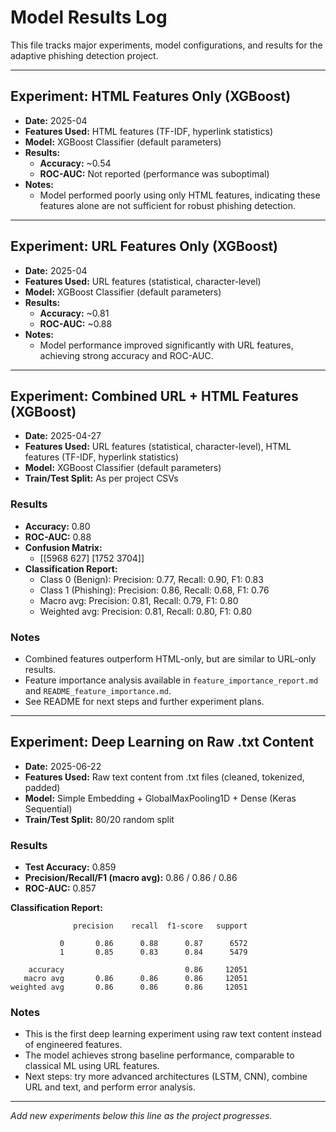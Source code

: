# Model Results Log

This file tracks major experiments, model configurations, and results for the adaptive phishing detection project.

---

## Experiment: HTML Features Only (XGBoost)
- **Date:** 2025-04
- **Features Used:** HTML features (TF-IDF, hyperlink statistics)
- **Model:** XGBoost Classifier (default parameters)
- **Results:**
  - **Accuracy:** ~0.54
  - **ROC-AUC:** Not reported (performance was suboptimal)
- **Notes:**
  - Model performed poorly using only HTML features, indicating these features alone are not sufficient for robust phishing detection.

---

## Experiment: URL Features Only (XGBoost)
- **Date:** 2025-04
- **Features Used:** URL features (statistical, character-level)
- **Model:** XGBoost Classifier (default parameters)
- **Results:**
  - **Accuracy:** ~0.81
  - **ROC-AUC:** ~0.88
- **Notes:**
  - Model performance improved significantly with URL features, achieving strong accuracy and ROC-AUC.

---

## Experiment: Combined URL + HTML Features (XGBoost)
- **Date:** 2025-04-27
- **Features Used:** URL features (statistical, character-level), HTML features (TF-IDF, hyperlink statistics)
- **Model:** XGBoost Classifier (default parameters)
- **Train/Test Split:** As per project CSVs

### Results
- **Accuracy:** 0.80
- **ROC-AUC:** 0.88
- **Confusion Matrix:**
  - [[5968  627]
     [1752 3704]]
- **Classification Report:**
  - Class 0 (Benign): Precision: 0.77, Recall: 0.90, F1: 0.83
  - Class 1 (Phishing): Precision: 0.86, Recall: 0.68, F1: 0.76
  - Macro avg: Precision: 0.81, Recall: 0.79, F1: 0.80
  - Weighted avg: Precision: 0.81, Recall: 0.80, F1: 0.80

### Notes
- Combined features outperform HTML-only, but are similar to URL-only results.
- Feature importance analysis available in `feature_importance_report.md` and `README_feature_importance.md`.
- See README for next steps and further experiment plans.

---

## Experiment: Deep Learning on Raw .txt Content
- **Date:** 2025-06-22
- **Features Used:** Raw text content from .txt files (cleaned, tokenized, padded)
- **Model:** Simple Embedding + GlobalMaxPooling1D + Dense (Keras Sequential)
- **Train/Test Split:** 80/20 random split

### Results
- **Test Accuracy:** 0.859
- **Precision/Recall/F1 (macro avg):** 0.86 / 0.86 / 0.86
- **ROC-AUC:** 0.857

**Classification Report:**
```
              precision    recall  f1-score   support

           0       0.86      0.88      0.87      6572
           1       0.85      0.83      0.84      5479

    accuracy                           0.86     12051
   macro avg       0.86      0.86      0.86     12051
weighted avg       0.86      0.86      0.86     12051
```

### Notes
- This is the first deep learning experiment using raw text content instead of engineered features.
- The model achieves strong baseline performance, comparable to classical ML using URL features.
- Next steps: try more advanced architectures (LSTM, CNN), combine URL and text, and perform error analysis.

---

_Add new experiments below this line as the project progresses._
